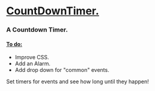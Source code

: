 <h1> <ins> CountDownTimer.</ins></h1>
<h3> A Countdown Timer. </h3>
<h4> <ins> To do: </ins> </h4>
<ul> 
  
  <li> Improve CSS. </li>
  <li> Add an Alarm. </li>
  <li> Add drop down for "common" events. </li>
  
</ul>

<p> Set timers for events and see how long until they happen! </p>
